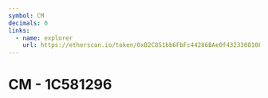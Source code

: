 ```yaml
---
symbol: CM
decimals: 0
links:
  - name: explorer
    url: https://etherscan.io/token/0xB2C851bb6FbFc44286BAe0f432330810Fe0911f3
---
```


# CM - 1C581296

